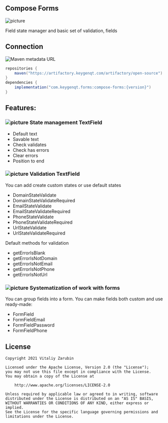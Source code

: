 ## Compose Forms

![picture](https://github.com/keygenqt/surf-accompanist/blob/master/data/just-image.png?raw=true)

Field state manager and basic set of validation, fields

## Connection

![Maven metadata URL](https://img.shields.io/maven-metadata/v?metadataUrl=https%3A%2F%2Fartifactory.keygenqt.com%2Fartifactory%2Fopen-source%2Fcom%2Fkeygenqt%2Fsurf_accompanist%2Fsurf-accompanist%2Fmaven-metadata.xml)

```gradle
repositories {
    maven("https://artifactory.keygenqt.com/artifactory/open-source")
}
dependencies {
    implementation("com.keygenqt.forms:compose-forms:{version}")
}
```

## Features:

### ![picture](https://github.com/google/material-design-icons/blob/master/png/action/build_circle/materialicons/18dp/1x/baseline_build_circle_black_18dp.png?raw=true) State management TextField
* Default text
* Savable text
* Check validates
* Check has errors
* Clear errors
* Position to end

### ![picture](https://github.com/google/material-design-icons/blob/master/png/action/check_circle/materialicons/18dp/1x/baseline_check_circle_black_18dp.png?raw=true) Validation TextField
You can add create custom states or use default states
* DomainStateValidate
* DomainStateValidateRequired
* EmailStateValidate
* EmailStateValidateRequired
* PhoneStateValidate
* PhoneStateValidateRequired
* UrlStateValidate
* UrlStateValidateRequired

Default methods for validation

* getErrorIsBlank
* getErrorIsNotDomain
* getErrorIsNotEmail
* getErrorIsNotPhone
* getErrorIsNotUrl

### ![picture](https://github.com/google/material-design-icons/blob/master/png/action/grading/materialicons/18dp/1x/baseline_grading_black_18dp.png?raw=true) Systematization of work with forms
You can group fields into a form. You can make fields both custom and use ready-made:
* FormField
* FormFieldEmail
* FormFieldPassword
* FormFieldPhone

## License

```
Copyright 2021 Vitaliy Zarubin

Licensed under the Apache License, Version 2.0 (the "License");
you may not use this file except in compliance with the License.
You may obtain a copy of the License at

    http://www.apache.org/licenses/LICENSE-2.0

Unless required by applicable law or agreed to in writing, software
distributed under the License is distributed on an "AS IS" BASIS,
WITHOUT WARRANTIES OR CONDITIONS OF ANY KIND, either express or implied.
See the License for the specific language governing permissions and
limitations under the License.
```